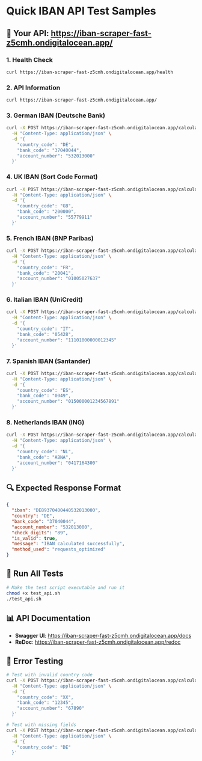 # Quick IBAN API Test Samples

## 🚀 Your API: https://iban-scraper-fast-z5cmh.ondigitalocean.app/

### 1. Health Check
```bash
curl https://iban-scraper-fast-z5cmh.ondigitalocean.app/health
```

### 2. API Information
```bash
curl https://iban-scraper-fast-z5cmh.ondigitalocean.app/
```

### 3. German IBAN (Deutsche Bank)
```bash
curl -X POST https://iban-scraper-fast-z5cmh.ondigitalocean.app/calculate-iban \
  -H "Content-Type: application/json" \
  -d '{
    "country_code": "DE",
    "bank_code": "37040044",
    "account_number": "532013000"
  }'
```

### 4. UK IBAN (Sort Code Format)
```bash
curl -X POST https://iban-scraper-fast-z5cmh.ondigitalocean.app/calculate-iban \
  -H "Content-Type: application/json" \
  -d '{
    "country_code": "GB",
    "bank_code": "200000",
    "account_number": "55779911"
  }'
```

### 5. French IBAN (BNP Paribas)
```bash
curl -X POST https://iban-scraper-fast-z5cmh.ondigitalocean.app/calculate-iban \
  -H "Content-Type: application/json" \
  -d '{
    "country_code": "FR",
    "bank_code": "20041",
    "account_number": "01005027637"
  }'
```

### 6. Italian IBAN (UniCredit)
```bash
curl -X POST https://iban-scraper-fast-z5cmh.ondigitalocean.app/calculate-iban \
  -H "Content-Type: application/json" \
  -d '{
    "country_code": "IT",
    "bank_code": "05428",
    "account_number": "11101000000012345"
  }'
```

### 7. Spanish IBAN (Santander)
```bash
curl -X POST https://iban-scraper-fast-z5cmh.ondigitalocean.app/calculate-iban \
  -H "Content-Type: application/json" \
  -d '{
    "country_code": "ES",
    "bank_code": "0049",
    "account_number": "015000001234567891"
  }'
```

### 8. Netherlands IBAN (ING)
```bash
curl -X POST https://iban-scraper-fast-z5cmh.ondigitalocean.app/calculate-iban \
  -H "Content-Type: application/json" \
  -d '{
    "country_code": "NL",
    "bank_code": "ABNA",
    "account_number": "0417164300"
  }'
```

## 🔍 Expected Response Format
```json
{
  "iban": "DE89370400440532013000",
  "country": "DE",
  "bank_code": "37040044",
  "account_number": "532013000",
  "check_digits": "89",
  "is_valid": true,
  "message": "IBAN calculated successfully",
  "method_used": "requests_optimized"
}
```

## 🧪 Run All Tests
```bash
# Make the test script executable and run it
chmod +x test_api.sh
./test_api.sh
```

## 📊 API Documentation
- **Swagger UI**: https://iban-scraper-fast-z5cmh.ondigitalocean.app/docs
- **ReDoc**: https://iban-scraper-fast-z5cmh.ondigitalocean.app/redoc

## 🚨 Error Testing
```bash
# Test with invalid country code
curl -X POST https://iban-scraper-fast-z5cmh.ondigitalocean.app/calculate-iban \
  -H "Content-Type: application/json" \
  -d '{
    "country_code": "XX",
    "bank_code": "12345",
    "account_number": "67890"
  }'

# Test with missing fields
curl -X POST https://iban-scraper-fast-z5cmh.ondigitalocean.app/calculate-iban \
  -H "Content-Type: application/json" \
  -d '{
    "country_code": "DE"
  }'
```